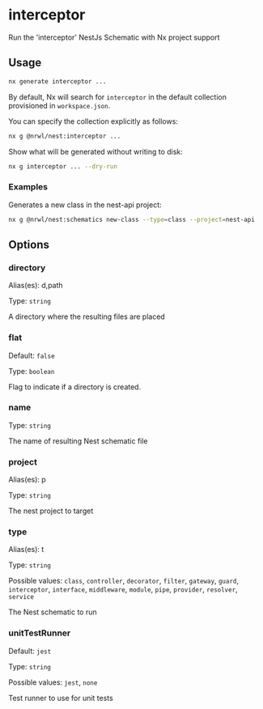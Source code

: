 # interceptor

Run the 'interceptor' NestJs Schematic with Nx project support

## Usage

```bash
nx generate interceptor ...
```

By default, Nx will search for `interceptor` in the default collection provisioned in `workspace.json`.

You can specify the collection explicitly as follows:

```bash
nx g @nrwl/nest:interceptor ...
```

Show what will be generated without writing to disk:

```bash
nx g interceptor ... --dry-run
```

### Examples

Generates a new class in the nest-api project:

```bash
nx g @nrwl/nest:schematics new-class --type=class --project=nest-api
```

## Options

### directory

Alias(es): d,path

Type: `string`

A directory where the resulting files are placed

### flat

Default: `false`

Type: `boolean`

Flag to indicate if a directory is created.

### name

Type: `string`

The name of resulting Nest schematic file

### project

Alias(es): p

Type: `string`

The nest project to target

### type

Alias(es): t

Type: `string`

Possible values: `class`, `controller`, `decorator`, `filter`, `gateway`, `guard`, `interceptor`, `interface`, `middleware`, `module`, `pipe`, `provider`, `resolver`, `service`

The Nest schematic to run

### unitTestRunner

Default: `jest`

Type: `string`

Possible values: `jest`, `none`

Test runner to use for unit tests
